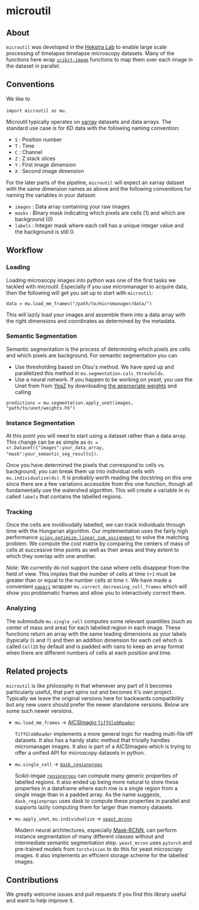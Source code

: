 # microutil

## About

`microutil` was developed in the [Hekstra Lab](https://hekstralab.fas.harvard.edu/) to enable large scale processing
of timelapse timelapse microscopy datasets. Many of the functions here wrap [`scikit-image`](https://scikit-image.org/)
functions to map them over each image in the dataset in parallel.

## Conventions

We like to

`import microutil as mu`.

Microutil typically operates on [xarray](https://xarray.pydata.org/en/stable/) datasets and data arrays. The standard use case is for 6D data with
the following naming convention:
- `S` : Position number
- `T` : Time
- `C` : Channel
- `Z` : Z stack slices
- `Y` : First image dimension
- `X` : Second image dimension

For the later parts of the pipeline, `microutil` will expect an xarray dataset with the same dimension names
as above and the following conventions for naming the variables in your dataset:

- `images` : Data array containing your raw images
- `masks` : Binary mask indicating which pixels are cells (1) and which are background (0)
- `labels` : Integer mask where each cell has a unique integer value and the background is still 0.


## Workflow

### Loading

Loading microsocpy images into python was one of the first tasks we tackled with microutil. Especially
if you use micromanager to acquire data, then the following will get you set up to start with `microutil`:

```
data = mu.load_mm_frames("/path/to/micromanager/data/")
```

This will lazily load your images and assemble them into a data array with the right dimensions and
coordinates as determined by the metadata.

### Semantic Segmentation

Semantic segmentation is the process of determining which pixels are cells and which pixels are background.
For semantic segmentation you can

- Use thresholding based on Otsu's method. We have sped up and parallelized this method in `mu.segmentation.calc_thresholds`.
- Use a neural network. If you happen to be working on yeast, you use the Unet from from
[YeaZ](https://www.nature.com/articles/s41467-020-19557-4) by downloading
[the appropriate weights](https://github.com/lpbsscientist/YeaZ-GUI#installation-steps) and calling

`predictions = mu.segmentation.apply_unet(images, "path/to/unet/weights.h5")`

### Instance Segmentation

At this point you will need to start using a dataset rather than a data array. This change can be as
simple as `ds = xr.Dataset({"images":your_data_array, "mask":your_semantic_seg_results})`.

Once you have determined the pixels that correspond to cells vs. background, you can break them up into
individual cells with `mu.individualize(ds)`. It is probably worth reading the docstring on this one
since there are a few variations accessible from this one function, though all fundamentally use the
watershed algorithm. This will create a variable in `ds` called `labels` that contains the labelled regions.

### Tracking

Once the cells are invidivudally labelled, we can track individuals through time with the Hungarian algorithm.
Our implementation uses the fairly high performance [`scipy.optimize.linear_sum_assignment`](https://docs.scipy.org/doc/scipy/reference/generated/scipy.optimize.linear_sum_assignment.html) to solve the matching
problem. We compute the cost matrix by comparing the centers of mass of cells at successive time points as well as their
areas and they extent to which they overlap with one another.

*Note*: We currently do not support the case where cells disappear from the field of view. This implies that the number of
cells at time `t+1` must be greater than or equal to the number cells at time `t`. We have made a convenient
[`napari`](https://napari.org/) wrapper `mu.correct_decreasing_cell_frames` which will show you problematic frames and
allow you to interactively correct them.

### Analyzing

The submodule `mu.single_cell` computes some relevant quantities (such as center of mass and area) for each labelled region
in each image. These functions return an array with the same leading dimensions as your labels (typically (`S` and `T`)
and then an addition dimension for each cell which is called `CellID` by default and is padded with nans to keep an array
format when there are different numbers of cells at each position and time.

## Related projects

`microutil` is like philosophy in that whenever any part of it becomes particularly useful, that part spins
out and becomes it's own project. Typically we leave the original versions here for backwards compatibility
but any new users should prefer the newer standalone versions. Below are some such newer versions.

- `mu.load_mm_frames` -> [AICSImagio `TiffGlobReader`](https://allencellmodeling.github.io/aicsimageio/aicsimageio.readers.html#module-aicsimageio.readers.tiff_glob_reader)

  `TiffGlobReader` implements a more general logic for reading multi-file tiff datasets. It also has a handy
  static method that trivially handles micromanager images. It also is part of a AICSImageio which is trying to
  offer a unified API for microscopy datasets in python.

- `mu.single_cell` -> [`dask_regionprops`](https://github.com/jrussell25/dask-regionprops)

  Scikit-imgae [`regionprops`](https://scikit-image.org/docs/dev/api/skimage.measure.html#skimage.measure.regionprops)
  can compute many generic properties of labelled regions. It also ended up being more
  natural to store these properties in a dataframe where each row is a single region from a single image than in a
  padded array. As the name suggests, `dask_regionprops` uses dask to compute these properties in parallel and supports
  lazily computing them for larger than memory datasets.

- `mu.apply_unet`, `mu.individualize` -> [`yeast_mrcnn`](https://github.com/Hekstra-Lab/yeast-mrcnn)

  Modern neural architectures, especially [Mask-RCNN](https://arxiv.org/abs/1703.06870), can perform instance segmentation
  of many different classes without and intermediate semantic segmentation step. `yeast_mrcnn` uses `pytorch` and pre-trained
  models from `torchvision` to do this for yeast microscopy images. It also implements an efficient storage scheme for the labelled
  images.


## Contributions

We greatly welcome issues and pull requests if you find this library useful and want to help improve it.
